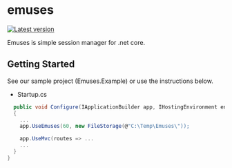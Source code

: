 # emuses

[![Latest version](https://img.shields.io/nuget/v/emuses.svg)](https://www.nuget.org/packages?q=emuses)

Emuses is simple session manager for .net core.

## Getting Started

See our sample project (Emuses.Example) or use the instructions below.

- Startup.cs
    
```C#
  public void Configure(IApplicationBuilder app, IHostingEnvironment env, ILoggerFactory loggerFactory)
  {
    ...
    app.UseEmuses(60, new FileStorage(@"C:\Temp\Emuses\"));

    app.UseMvc(routes => ...
    ...
  }
}
```
   
